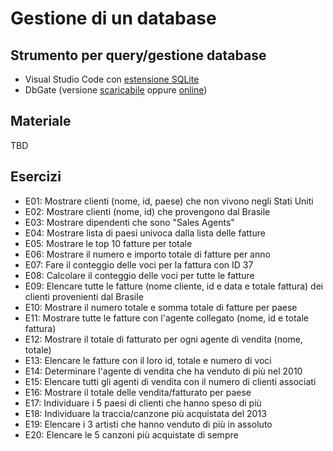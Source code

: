 # Gestione di un database

## Strumento per query/gestione database

* Visual Studio Code con [estensione SQLite](https://marketplace.visualstudio.com/items?itemName=alexcvzz.vscode-sqlite)
* DbGate (versione [scaricabile](https://dbgate.org) oppure [online](https://demo.dbgate.org))

## Materiale

TBD

## Esercizi

* E01: Mostrare clienti (nome, id, paese) che non vivono negli Stati Uniti
* E02: Mostrare clienti (nome, id) che provengono dal Brasile
* E03: Mostrare dipendenti che sono "Sales Agents"
* E04: Mostrare lista di paesi univoca dalla lista delle fatture
* E05: Mostrare le top 10 fatture per totale
* E06: Mostrare il numero e importo totale di fatture per anno
* E07: Fare il conteggio delle voci per la fattura con ID 37
* E08: Calcolare il conteggio delle voci per tutte le fatture
* E09: Elencare tutte le fatture (nome cliente, id e data e totale fattura) dei clienti provenienti dal Brasile
* E10: Mostrare il numero totale e somma totale di fatture per paese
* E11: Mostrare tutte le fatture con l'agente collegato (nome, id e totale fattura)
* E12: Mostrare il totale di fatturato per ogni agente di vendita (nome, totale)
* E13: Elencare le fatture con il loro id, totale e numero di voci
* E14: Determinare l'agente di vendita che ha venduto di più nel 2010
* E15: Elencare tutti gli agenti di vendita con il numero di clienti associati
* E16: Mostrare il totale delle vendita/fatturato per paese
* E17: Individuare i 5 paesi di clienti che hanno speso di più
* E18: Individuare la traccia/canzone più acquistata del 2013
* E19: Elencare i 3 artisti che hanno venduto di più in assoluto
* E20: Elencare le 5 canzoni più acquistate di sempre